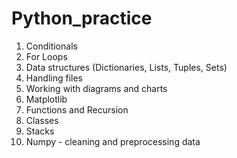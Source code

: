 # Python_practice
1. Conditionals
2. For Loops
3. Data structures (Dictionaries, Lists, Tuples, Sets) 
4. Handling files
5. Working with diagrams and charts
6. Matplotlib
7. Functions and Recursion
8. Classes
9. Stacks
10. Numpy - cleaning and preprocessing data
